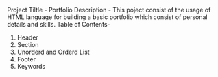 Project Tiltle -
Portfolio
Description - 
This poject consist of the usage of HTML language for building a basic portfolio which consist of personal details and skills. 
Table of Contents- 
1. Header
2. Section
3. Unorderd and Orderd List
4. Footer
5. Keywords
